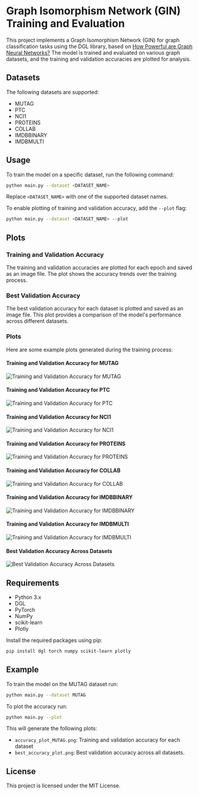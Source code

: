 # Graph Isomorphism Network (GIN) Training and Evaluation

This project implements a Graph Isomorphism Network (GIN) for graph classification tasks using the DGL library, based on [How Powerful are Graph Neural Networks?](https://arxiv.org/abs/1810.00826) The model is trained and evaluated on various graph datasets, and the training and validation accuracies are plotted for analysis.

## Datasets

The following datasets are supported:
- MUTAG
- PTC
- NCI1
- PROTEINS
- COLLAB
- IMDBBINARY
- IMDBMULTI

## Usage

To train the model on a specific dataset, run the following command:

```bash
python main.py --dataset <DATASET_NAME>
```

Replace `<DATASET_NAME>` with one of the supported dataset names.

To enable plotting of training and validation accuracy, add the `--plot` flag:

```bash
python main.py --dataset <DATASET_NAME> --plot
```

## Plots

### Training and Validation Accuracy

The training and validation accuracies are plotted for each epoch and saved as an image file. The plot shows the accuracy trends over the training process.

### Best Validation Accuracy

The best validation accuracy for each dataset is plotted and saved as an image file. This plot provides a comparison of the model's performance across different datasets.


###  Plots

Here are some example plots generated during the training process:

#### Training and Validation Accuracy for MUTAG
![Training and Validation Accuracy for MUTAG](accuracy_plot_MUTAG.png)

#### Training and Validation Accuracy for PTC
![Training and Validation Accuracy for PTC](accuracy_plot_PTC.png)

#### Training and Validation Accuracy for NCI1
![Training and Validation Accuracy for NCI1](accuracy_plot_NCI1.png)

#### Training and Validation Accuracy for PROTEINS
![Training and Validation Accuracy for PROTEINS](accuracy_plot_PROTEINS.png)

#### Training and Validation Accuracy for COLLAB
![Training and Validation Accuracy for COLLAB](accuracy_plot_COLLAB.png)

#### Training and Validation Accuracy for IMDBBINARY
![Training and Validation Accuracy for IMDBBINARY](accuracy_plot_IMDBBINARY.png)

#### Training and Validation Accuracy for IMDBMULTI
![Training and Validation Accuracy for IMDBMULTI](accuracy_plot_IMDBMULTI.png)

#### Best Validation Accuracy Across Datasets

![Best Validation Accuracy Across Datasets](best_accuracy_plot.png)

## Requirements

- Python 3.x
- DGL
- PyTorch
- NumPy
- scikit-learn
- Plotly

Install the required packages using pip:

```bash
pip install dgl torch numpy scikit-learn plotly
```

## Example

To train the model on the MUTAG dataset  run:

```bash
python main.py --dataset MUTAG
```

To plot the accuracy run:

```bash
python main.py --plot
```
This will generate the following plots:
- `accuracy_plot_MUTAG.png`: Training and validation accuracy for each dataset
- `best_accuracy_plot.png`: Best validation accuracy across all datasets.

## License

This project is licensed under the MIT License.
